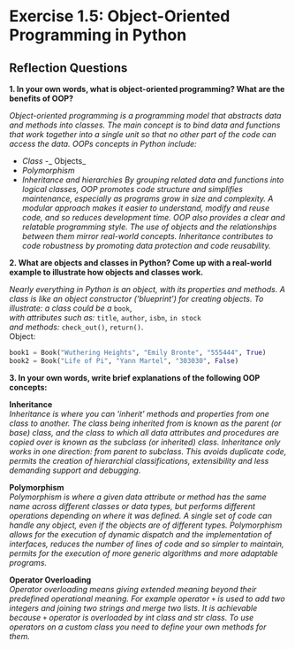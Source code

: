 # Exercise 1.5: Object-Oriented Programming in Python

## Reflection Questions

**1. In your own words, what is object-oriented programming? What are the benefits of OOP?**  

_Object-oriented programming is a programming model that abstracts data and methods into classes.  The main concept is to bind data and functions that work together into a single unit so that no other part of the code can access the data.  OOPs concepts in Python include:_
- _Class_
-_ Objects_
- _Polymorphism_
- _Inheritance and hierarchies_
_By grouping related data and functions into logical classes, OOP promotes code structure and simplifies maintenance, especially as programs grow in size and complexity. A modular approach makes it easier to understand, modify and reuse code, and so reduces development time. OOP also provides a clear and relatable programming style. The use of objects and the relationships between them mirror real-world concepts. Inheritance contributes to code robustness by promoting data protection and code reusability._

**2. What are objects and classes in Python? Come up with a real-world example to illustrate how objects and classes work.**

_Nearly everything in Python is an object, with its properties and methods. A class is like an object constructor ('blueprint') for creating objects.
To illustrate: a class could be a_ `book`,  
_with attributes such as:_ `title`, `author`, `isbn`, `in stock`  
_and methods:_ `check_out()`, `return()`.  
Object:
```python
book1 = Book("Wuthering Heights", "Emily Bronte", "555444", True)
book2 = Book("Life of Pi", "Yann Martel", "303030", False)
```

**3. In your own words, write brief explanations of the following OOP concepts:**  

**Inheritance**  
_Inheritance is where you can 'inherit' methods and properties from one class to another. The class being inherited from is known as the parent (or base) class, and the class to which all data attributes and procedures are copied over is known as the subclass (or inherited) class. Inheritance only works in one direction: from parent to subclass. This avoids duplicate code, permits the creation of hierarchial classifications, extensibility and less demanding support and debugging._

**Polymorphism**  
_Polymorphism is where a given data attribute or method has the same name across different classes or data types, but performs different operations depending on where it was defined.  A single set of code can handle any object, even if the objects are of different types. Polymorphism allows for the execution of dynamic dispatch and the implementation of interfaces, reduces the number of lines of code and so simpler to maintain, permits for the execution of more generic algorithms and more adaptable programs._

**Operator Overloading**  
_Operator overloading means giving extended meaning beyond their predefined operational meaning. For example operator `+` is used to add two integers and joining two strings and merge two lists. It is achievable because `+` operator is overloaded by int class and str class. To use operators on a custom class you need to define your own methods for them._  